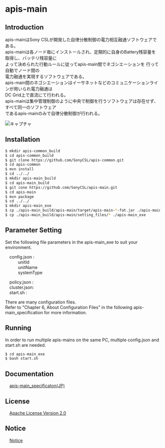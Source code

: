 # apis-main

## Introduction
apis-mainはSony CSLが開発した自律分散制御の電力相互融通ソフトウェアである。    
apis-mainは各ノード毎にインストールされ、定期的に自身のBattery残容量を取得し、バッテリ残容量に  
よって決められた行動ルールに従ってapis-main間でネゴシエーションを  行って自動でノード間の  
電力融通を実現するソフトウェアである。  
apis-main間のネゴシエーションはイーサネットなどのコミュニケーションラインが用いられ電力融通は  
DC Grid上で直流にて行われる。  
apis-mainは集中管理制御のように中央で制御を行うソフトウェアは存在せず、すべて同一のソフトウェア  
であるapis-mainのみで自律分散制御が行われる。  

![キャプチャ](https://user-images.githubusercontent.com/71874910/94899039-87ea0600-04cd-11eb-96a0-afa5466b3742.PNG)

## Installation
```bash
$ mkdir apis-common_build
$ cd apis-common_build
$ git clone https://github.com/SonyCSL/apis-common.git
$ cd apis-common
$ mvn install
$ cd ../../
$ mkdir apis-main_build
$ cd apis-main_build
$ git cone https://github.com/SonyCSL/apis-main.git
$ cd apis-main
$ mvn package
$ cd ../../
$ mkdir apis-main_exe
$ cp ./apis-main_build/apis-main/target/apis-main-*-fat.jar ./apis-main_exe
$ cp ./apis-main_build/apis-main/setting_files/* ./apis-main_exe
```

## Parameter Setting
Set the following file parameters in the apis-main_exe to suit your environment. 

&emsp;config.json :  
&emsp;&emsp;&emsp;unitId      
&emsp;&emsp;&emsp;unitName  
&emsp;&emsp;&emsp;systemType  

&emsp;policy.json :  
&emsp;cluster.json:  
&emsp;start.sh :  

There are many configuration files.  
Refer to "Chapter 6, About Configuration Files" in the following apis-main_specification for more information.

## Running

In order to run multiple apis-mains on the same PC, multiple config.json and start.sh are needed.

```bash
$ cd apis-main_exe
$ bash start.sh
```

## Documentation
&emsp;[apis-main_specificaton(JP)](https://github.com/oes-github/apis-main/blob/master/doc/jp/apis-main_specification.md)


## License
&emsp;[Apache License Version 2.0](https://github.com/oes-github/apis-main/blob/master/LICENSE)


## Notice
&emsp;[Notice](https://github.com/oes-github/apis-main/blob/master/NOTICE.md)
